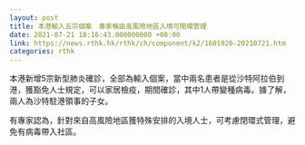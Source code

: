 ```yaml
---
layout: post
title: 本港輸入五宗個案　專家稱由高風險地區入境可閉環管理
date: 2021-07-21 18:16:43.000000000 +08:00
link: https://news.rthk.hk/rthk/ch/component/k2/1601920-20210721.htm
categories: rthk
---
```


本港新增5宗新型肺炎確診，全部為輸入個案，當中兩名患者是從沙特阿拉伯到港，獲豁免人士規定，可以家居檢疫，期間確診，其中1人帶變種病毒。據了解，兩人為沙特駐港領事的子女。

有專家認為，針對來自高風險地區獲特殊安排的入境人士，可考慮閉環式管理，避免有病毒帶入社區。
